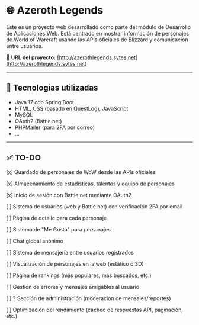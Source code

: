 # 🌐 Azeroth Legends

Este es un proyecto web desarrollado como parte del módulo de Desarrollo de Aplicaciones Web. Está centrado en mostrar información de personajes de World of Warcraft usando las APIs oficiales de Blizzard y comunicación entre usuarios.

🔗 **URL del proyecto:** [http://azerothlegends.sytes.net](http://azerothlegends.sytes.net)

---

## 🚀 Tecnologías utilizadas

- Java 17 con Spring Boot
- HTML, CSS (basado en [QuestLog](https://github.com/BrettMCoding/QuestLog)), JavaScript
- MySQL
- OAuth2 (Battle.net)
- PHPMailer (para 2FA por correo)
- ...

---

## ✅ TO-DO

[x] Guardado de personajes de WoW desde las APIs oficiales

[x] Almacenamiento de estadísticas, talentos y equipo de personajes

[x] Inicio de sesión con Battle.net mediante OAuth2

[ ] Sistema de usuarios (web y Battle.net) con verificación 2FA por email

[ ] Página de detalle para cada personaje

[ ] Sistema de "Me Gusta" para personajes

[ ] Chat global anónimo

[ ] Sistema de mensajería entre usuarios registrados

[ ] Visualización de personajes en la web (estático o 3D)

[ ] Página de rankings (más populares, más buscados, etc.)

[ ] Gestión de errores y mensajes amigables al usuario

[ ] ? Sección de administración (moderación de mensajes/reportes)

[ ] Optimización del rendimiento (cacheo de respuestas API, paginación, etc.)
